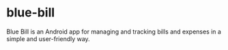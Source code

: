# blue-bill
Blue Bill is an Android app for managing and tracking bills and expenses in a simple and user-friendly way.
